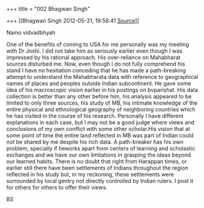 +++
title = "002 Bhagwan Singh"

+++
[[Bhagwan Singh	2012-05-31, 19:58:41 [Source](https://groups.google.com/g/bvparishat/c/bpKZ1cBSRyw)]]



Namo vidvadbhyah

One of the benefits of coming to USA for me personally was my meeting with Dr Joshi. I did not take him as seriously earlier even though I was impressed by his rational approach. His over-reliance on Mahabharat sources disturbed me. Now, even though I do not fully comprehend his stand I have no hesitation conceding that he has made a path-breaking attempt to understand the Mahabharata data with reference to geographical names of places and peoples outside Indian subcontinent. He gave some idea of his macroscopic vision earlier in his postings on bvparishat. His data collection is better than any other before him, his analysis appeared to be limited to only three sources, his study of MB, his intimate knowledge of the entire physical and ethnological geography of neighboring countries which he has visited in the course of his research. Personally I have different explanations in each case, but I may not be a good judge where views and conclusions of my own conflict with some other scholar.His vision that at some point of time the entire land reflected in MB was part of Indian could not be shared by me despite his rich data. A path-breaker has his own problem, specially if heworks apart from centers of learning and scholastic exchanges and we have our own limitations in grasping the ideas beyond our learned habits. There is no doubt that right from Harappan times, or earlier still there have been settlements of Indians throughout the region reflected in his study but, in my reckoning, these settlements were surrounded by local gentry not directly controlled by Indian rulers. I post it for others for others to offer their views.

BS

